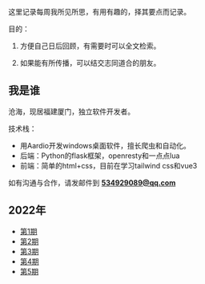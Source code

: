 这里记录每周我所见所思，有用有趣的，择其要点而记录。

目的：

1. 方便自己日后回顾，有需要时可以全文检索。

2. 如果能有所传播，可以结交志同道合的朋友。

## 我是谁

沧海，现居福建厦门，独立软件开发者。

技术栈：

- 用Aardio开发windows桌面软件，擅长爬虫和自动化。
- 后端：Python的flask框架，openresty和一点点lua
- 前端：简单的html+css，目前在学习tailwind css和vue3

如有沟通与合作，请发邮件到 **534929089@qq.com**

## 2022年

- [第1期](https://github.com/theseazhang/weekly_news/blob/main/001.md) 
- [第2期](https://github.com/theseazhang/weekly_news/blob/main/002.md) 
- [第3期](https://github.com/theseazhang/weekly_news/blob/main/003.md) 
- [第4期](https://github.com/theseazhang/weekly_news/blob/main/004.md) 
- [第5期](https://github.com/theseazhang/weekly_news/blob/main/005.md) 